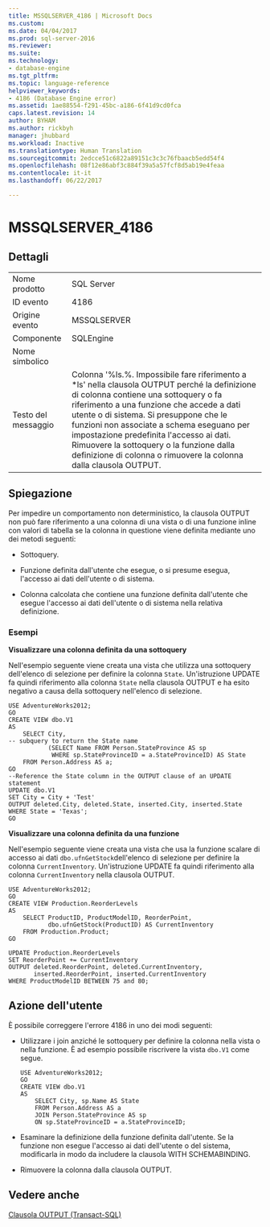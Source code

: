 ```yaml
---
title: MSSQLSERVER_4186 | Microsoft Docs
ms.custom: 
ms.date: 04/04/2017
ms.prod: sql-server-2016
ms.reviewer: 
ms.suite: 
ms.technology:
- database-engine
ms.tgt_pltfrm: 
ms.topic: language-reference
helpviewer_keywords:
- 4186 (Database Engine error)
ms.assetid: 1ae88554-f291-45bc-a186-6f41d9cd0fca
caps.latest.revision: 14
author: BYHAM
ms.author: rickbyh
manager: jhubbard
ms.workload: Inactive
ms.translationtype: Human Translation
ms.sourcegitcommit: 2edcce51c6822a89151c3c3c76fbaacb5edd54f4
ms.openlocfilehash: 08f12e86abf3c884f39a5a57fcf8d5ab19e4feaa
ms.contentlocale: it-it
ms.lasthandoff: 06/22/2017

---
```

# <a name="mssqlserver4186"></a>MSSQLSERVER_4186
  
## <a name="details"></a>Dettagli  
  
|||  
|-|-|  
|Nome prodotto|SQL Server|  
|ID evento|4186|  
|Origine evento|MSSQLSERVER|  
|Componente|SQLEngine|  
|Nome simbolico||  
|Testo del messaggio|Colonna '%ls.%. Impossibile fare riferimento a *ls' nella clausola OUTPUT perché la definizione di colonna contiene una sottoquery o fa riferimento a una funzione che accede a dati utente o di sistema. Si presuppone che le funzioni non associate a schema eseguano per impostazione predefinita l'accesso ai dati. Rimuovere la sottoquery o la funzione dalla definizione di colonna o rimuovere la colonna dalla clausola OUTPUT.|  
  
## <a name="explanation"></a>Spiegazione  
Per impedire un comportamento non deterministico, la clausola OUTPUT non può fare riferimento a una colonna di una vista o di una funzione inline con valori di tabella se la colonna in questione viene definita mediante uno dei metodi seguenti:  
  
-   Sottoquery.  
  
-   Funzione definita dall'utente che esegue, o si presume esegua, l'accesso ai dati dell'utente o di sistema.  
  
-   Colonna calcolata che contiene una funzione definita dall'utente che esegue l'accesso ai dati dell'utente o di sistema nella relativa definizione.  
  
### <a name="examples"></a>Esempi  
**Visualizzare una colonna definita da una sottoquery**  
  
Nell'esempio seguente viene creata una vista che utilizza una sottoquery dell'elenco di selezione per definire la colonna `State`. Un'istruzione UPDATE fa quindi riferimento alla colonna `State` nella clausola OUTPUT e ha esito negativo a causa della sottoquery nell'elenco di selezione.  
  
```  
USE AdventureWorks2012;  
GO  
CREATE VIEW dbo.V1  
AS  
    SELECT City,  
-- subquery to return the State name  
           (SELECT Name FROM Person.StateProvince AS sp   
            WHERE sp.StateProvinceID = a.StateProvinceID) AS State  
    FROM Person.Address AS a;  
GO  
--Reference the State column in the OUTPUT clause of an UPDATE statement  
UPDATE dbo.V1   
SET City = City + 'Test'   
OUTPUT deleted.City, deleted.State, inserted.City, inserted.State  
WHERE State = 'Texas';  
GO  
```  
  
**Visualizzare una colonna definita da una funzione**  
  
Nell'esempio seguente viene creata una vista che usa la funzione scalare di accesso ai dati `dbo.ufnGetStock`dell'elenco di selezione per definire la colonna `CurrentInventory`. Un'istruzione UPDATE fa quindi riferimento alla colonna `CurrentInventory` nella clausola OUTPUT.  
  
```  
USE AdventureWorks2012;  
GO  
CREATE VIEW Production.ReorderLevels  
AS  
    SELECT ProductID, ProductModelID, ReorderPoint,  
           dbo.ufnGetStock(ProductID) AS CurrentInventory  
    FROM Production.Product;  
GO  
  
UPDATE Production.ReorderLevels  
SET ReorderPoint += CurrentInventory  
OUTPUT deleted.ReorderPoint, deleted.CurrentInventory,  
       inserted.ReorderPoint, inserted.CurrentInventory  
WHERE ProductModelID BETWEEN 75 and 80;  
```  
  
## <a name="user-action"></a>Azione dell'utente  
È possibile correggere l'errore 4186 in uno dei modi seguenti:  
  
-   Utilizzare i join anziché le sottoquery per definire la colonna nella vista o nella funzione. È ad esempio possibile riscrivere la vista `dbo.V1` come segue.  
  
    ```  
    USE AdventureWorks2012;  
    GO  
    CREATE VIEW dbo.V1  
    AS  
        SELECT City, sp.Name AS State  
        FROM Person.Address AS a   
        JOIN Person.StateProvince AS sp   
        ON sp.StateProvinceID = a.StateProvinceID;  
    ```  
  
-   Esaminare la definizione della funzione definita dall'utente. Se la funzione non esegue l'accesso ai dati dell'utente o del sistema, modificarla in modo da includere la clausola WITH SCHEMABINDING.  
  
-   Rimuovere la colonna dalla clausola OUTPUT.   
  
## <a name="see-also"></a>Vedere anche  
[Clausola OUTPUT &#40;Transact-SQL&#41;](~/t-sql/queries/output-clause-transact-sql.md)  
  

